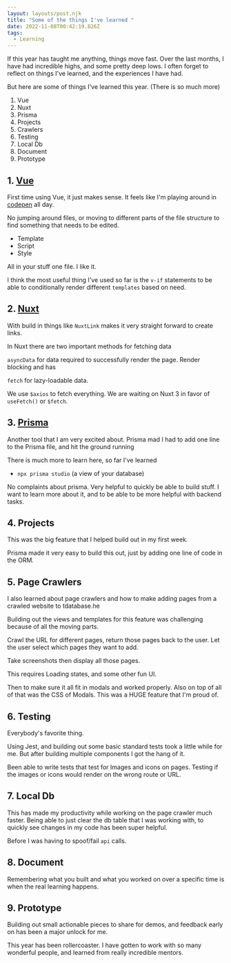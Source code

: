 ```yaml
---
layout: layouts/post.njk
title: "Some of the things I've learned "
date: 2022-11-08T00:42:19.826Z
tags:
  - Learning
---
```

I﻿f this year has taught me anything, things move fast. Over the last months, I have had incredible highs, and some pretty deep lows. I often forget to reflect on things I've learned, and the experiences I have had.

B﻿ut here are some of things I've learned this year. (There is so much more)

1. Vue
2. Nuxt
3. Prisma
4. Projects
5. Crawlers
6. Testing
7. Local Db
8. Document
9. P﻿rototype

## 1. [Vue](https://vuejs.org/)

First time using Vue, it just makes sense. It feels like I'm playing around in [codepen](codepen.io) all day.

No jumping around files, or moving to different parts of the file structure to find something that needs to be edited.

* Template
* Script
* Style

All in your stuff one file. I like it.

I think the most useful thing I've used so far is the `v-if` statements to be able to conditionally render different `templates` based on need.

## 2. [Nuxt](https://nuxtjs.org/)

With build in things like `NuxtLink` makes it very straight forward to create links.

In Nuxt there are two important methods for fetching data

`asyncData` for data required to successfully render the page. Render blocking and has

`fetch` for lazy-loadable data.

We use `$axios` to fetch everything. We are waiting on Nuxt 3 in favor of `useFetch()` or `$fetch`.

## 3. [Prisma](https://www.prisma.io/)

Another tool that I am very excited about.
Prisma mad I had to add one line to the Prisma file, and hit the ground running

There is much more to learn here, so far I've learned

* `npx prisma studio` (a view of your database)

No complaints about prisma. Very helpful to quickly be able to build stuff. I want to learn more about it, and to be able to be more helpful with backend tasks.

## 4. Projects

This was the big feature that I helped build out in my first week.

Prisma made it very easy to build this out, just by adding one line of code in the ORM.

## 5. Page Crawlers

I also learned about page crawlers and how to make adding pages from a crawled website to tdatabase.he

Building out the views and templates for this feature was challenging because of all the moving parts.

Crawl the URL for different pages, return those pages back to the user. Let the user select which pages they want to add.

Take screenshots then display all those pages. 

This requires Loading states, and some other fun UI. 

Then to make sure it all fit in modals and worked properly. Also on top of all of that was the CSS of Modals. This was a HUGE feature that I'm proud of. 

## 6. Testing

Everybody's favorite thing.

Using Jest, and building out some basic standard tests took a little while for me. But after building multiple components I got the hang of it.

Been able to write tests that test for Images and icons on pages.
Testing if the images or icons would render on the wrong route or URL.

## 7. Local Db

This has made my productivity while working on the page crawler much faster. Being able to just clear the db table that I was working with, to quickly see changes in my code has been super helpful.

Before I was having to spoof/fail `api` calls. 

## 8. Document

Remembering what you built and what you worked on over a specific time is when the real learning happens.

## 9. Prototype

B﻿uilding out small actionable pieces to share for demos, and feedback early on has been a major unlock for me. 

This year has been rollercoaster. I have gotten to work with so many wonderful people, and learned from really incredible mentors.